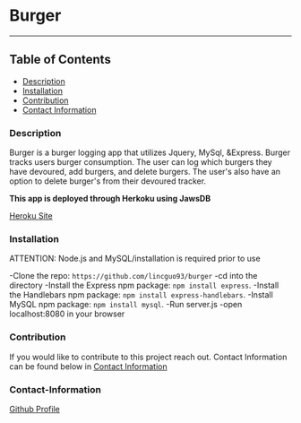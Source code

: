 # Burger
---
## Table of Contents

- [Description](#description)
- [Installation](#installation)
- [Contribution](#contribution)
- [Contact Information](#contact-information)

### Description

Burger is a burger logging app that utilizes Jquery, MySql, &Express. Burger tracks users burger consumption. The user can log which burgers they have devoured, add burgers, and delete burgers. The user's also have an option to delete burger's from their devoured tracker.

<b>This app is deployed through Herkoku using JawsDB</b>

[Heroku Site](https://pure-gorge-27842.herokuapp.com/)

### Installation

ATTENTION: Node.js and MySQL/installation is required prior to use

-Clone the repo: `https://github.com/lincguo93/burger`
-cd into the directory
-Install the Express npm package: `npm install express`.
-Install the Handlebars npm package: `npm install express-handlebars`.
-Install MySQL npm package: `npm install mysql`.
-Run server.js
-open localhost:8080 in your browser

### Contribution

If you would like to contribute to this project reach out. Contact Information can be found below in [Contact Information](#contact-information)

### Contact-Information

[Github Profile](https://github.com/lincguo93)